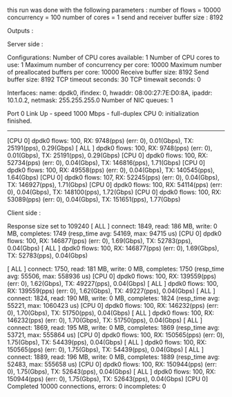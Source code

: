 this run was done with the following parameters : 
number of flows = 10000
concurrency = 100
number of cores = 1
send and receiver buffer size : 8192


Outputs : 


Server side : 


Configurations:
Number of CPU cores available: 1
Number of CPU cores to use: 1
Maximum number of concurrency per core: 10000
Maximum number of preallocated buffers per core: 10000
Receive buffer size: 8192
Send buffer size: 8192
TCP timeout seconds: 30
TCP timewait seconds: 0

Interfaces:
name: dpdk0, ifindex: 0, hwaddr: 08:00:27:7E:D0:8A, ipaddr: 10.1.0.2, netmask: 255.255.255.0
Number of NIC queues: 1

Port 0 Link Up - speed 1000 Mbps - full-duplex
CPU 0: initialization finished.

----------------------------------------------------------------------------

[CPU 0] dpdk0 flows:    100, RX:    9748(pps) (err:     0),  0.01(Gbps), TX:   25191(pps),  0.29(Gbps)
[ ALL ] dpdk0 flows:    100, RX:    9748(pps) (err:     0),  0.01(Gbps), TX:   25191(pps),  0.29(Gbps)
[CPU 0] dpdk0 flows:    100, RX:   52734(pps) (err:     0),  0.04(Gbps), TX:  146816(pps),  1.71(Gbps)
[CPU 0] dpdk0 flows:    100, RX:   49558(pps) (err:     0),  0.04(Gbps), TX:  140545(pps),  1.64(Gbps)
[CPU 0] dpdk0 flows:    107, RX:   52245(pps) (err:     0),  0.04(Gbps), TX:  146927(pps),  1.71(Gbps)
[CPU 0] dpdk0 flows:    100, RX:   54114(pps) (err:     0),  0.04(Gbps), TX:  148100(pps),  1.72(Gbps)
[CPU 0] dpdk0 flows:    100, RX:   53089(pps) (err:     0),  0.04(Gbps), TX:  151651(pps),  1.77(Gbps)


Client side : 



Response size set to 109240
[ ALL ] connect:    1849, read:  186 MB, write:    0 MB, completes:    1749 (resp_time avg: 54169, max:  94715 us)
[CPU 0] dpdk0 flows:    100, RX:  146877(pps) (err:     0),  1.69(Gbps), TX:   52783(pps),  0.04(Gbps)
[ ALL ] dpdk0 flows:    100, RX:  146877(pps) (err:     0),  1.69(Gbps), TX:   52783(pps),  0.04(Gbps)

[ ALL ] connect:    1750, read:  181 MB, write:    0 MB, completes:    1750 (resp_time avg: 55506, max: 558936 us)
[CPU 0] dpdk0 flows:    100, RX:  139559(pps) (err:     0),  1.62(Gbps), TX:   49227(pps),  0.04(Gbps)
[ ALL ] dpdk0 flows:    100, RX:  139559(pps) (err:     0),  1.62(Gbps), TX:   49227(pps),  0.04(Gbps)
[ ALL ] connect:    1824, read:  190 MB, write:    0 MB, completes:    1824 (resp_time avg: 55221, max: 1060423 us)
[CPU 0] dpdk0 flows:    100, RX:  146232(pps) (err:     0),  1.70(Gbps), TX:   51750(pps),  0.04(Gbps)
[ ALL ] dpdk0 flows:    100, RX:  146232(pps) (err:     0),  1.70(Gbps), TX:   51750(pps),  0.04(Gbps)
[ ALL ] connect:    1869, read:  195 MB, write:    0 MB, completes:    1869 (resp_time avg: 53721, max: 555864 us)
[CPU 0] dpdk0 flows:    100, RX:  150565(pps) (err:     0),  1.75(Gbps), TX:   54439(pps),  0.04(Gbps)
[ ALL ] dpdk0 flows:    100, RX:  150565(pps) (err:     0),  1.75(Gbps), TX:   54439(pps),  0.04(Gbps)
[ ALL ] connect:    1889, read:  196 MB, write:    0 MB, completes:    1889 (resp_time avg: 52483, max: 555658 us)
[CPU 0] dpdk0 flows:    100, RX:  150944(pps) (err:     0),  1.75(Gbps), TX:   52643(pps),  0.04(Gbps)
[ ALL ] dpdk0 flows:    100, RX:  150944(pps) (err:     0),  1.75(Gbps), TX:   52643(pps),  0.04(Gbps)
[CPU 0] Completed 10000 connections, errors: 0 incompletes: 0



